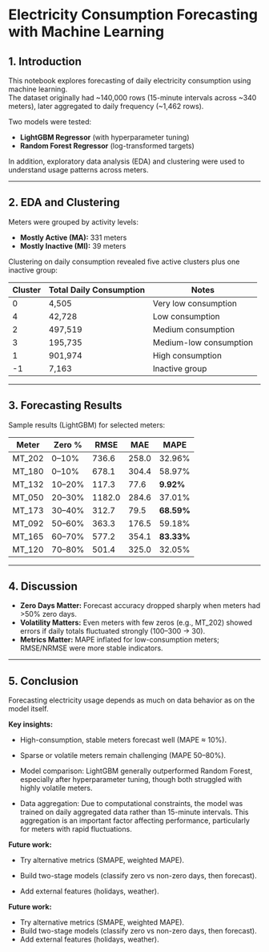 # Electricity Consumption Forecasting with Machine Learning

## 1. Introduction
This notebook explores forecasting of daily electricity consumption using machine learning.  
The dataset originally had ~140,000 rows (15-minute intervals across ~340 meters), later aggregated to daily frequency (~1,462 rows).  

Two models were tested:  
- **LightGBM Regressor** (with hyperparameter tuning)  
- **Random Forest Regressor** (log-transformed targets)  

In addition, exploratory data analysis (EDA) and clustering were used to understand usage patterns across meters.  

---

## 2. EDA and Clustering
Meters were grouped by activity levels:  

- **Mostly Active (MA):** 331 meters  
- **Mostly Inactive (MI):** 39 meters  

Clustering on daily consumption revealed five active clusters plus one inactive group:  

| Cluster | Total Daily Consumption | Notes |
|---------|-------------------------|-------|
| 0 | 4,505 | Very low consumption |
| 4 | 42,728 | Low consumption |
| 2 | 497,519 | Medium consumption |
| 3 | 195,735 | Medium-low consumption |
| 1 | 901,974 | High consumption |
| -1 | 7,163 | Inactive group |

---

## 3. Forecasting Results
Sample results (LightGBM) for selected meters:  

| Meter | Zero % | RMSE | MAE | MAPE |
|-------|--------|------|-----|------|
| MT_202 | 0–10% | 736.6 | 258.0 | 32.96% |
| MT_180 | 0–10% | 678.1 | 304.4 | 58.97% |
| MT_132 | 10–20% | 117.3 | 77.6 | **9.92%** |
| MT_050 | 20–30% | 1182.0 | 284.6 | 37.01% |
| MT_173 | 30–40% | 312.7 | 79.5 | **68.59%** |
| MT_092 | 50–60% | 363.3 | 176.5 | 59.18% |
| MT_165 | 60–70% | 577.2 | 354.1 | **83.33%** |
| MT_120 | 70–80% | 501.4 | 325.0 | 32.05% |

---

## 4. Discussion
- **Zero Days Matter:** Forecast accuracy dropped sharply when meters had >50% zero days.  
- **Volatility Matters:** Even meters with few zeros (e.g., MT_202) showed errors if daily totals fluctuated strongly (100–300 → 30).  
- **Metrics Matter:** MAPE inflated for low-consumption meters; RMSE/NRMSE were more stable indicators.  

---
## 5. Conclusion
Forecasting electricity usage depends as much on data behavior as on the model itself.

**Key insights:**

- High-consumption, stable meters forecast well (MAPE ≈ 10%).

- Sparse or volatile meters remain challenging (MAPE 50–80%).

- Model comparison: LightGBM generally outperformed Random Forest, especially after hyperparameter tuning, though both struggled with highly volatile meters.

- Data aggregation: Due to computational constraints, the model was trained on daily aggregated data rather than 15-minute intervals. This aggregation is an important factor affecting performance, particularly for meters with rapid fluctuations.

**Future work:**

- Try alternative metrics (SMAPE, weighted MAPE).

- Build two-stage models (classify zero vs non-zero days, then forecast).

- Add external features (holidays, weather). 

**Future work:**  
- Try alternative metrics (SMAPE, weighted MAPE).  
- Build two-stage models (classify zero vs non-zero days, then forecast).  
- Add external features (holidays, weather).  

